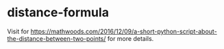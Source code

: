 # distance-formula
Visit for https://mathwoods.com/2016/12/09/a-short-python-script-about-the-distance-between-two-points/ for more details.
